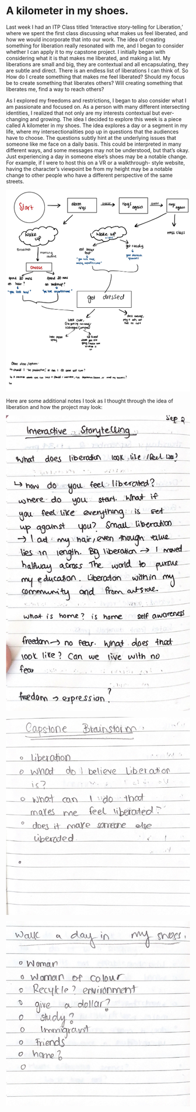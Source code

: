 <h1> A kilometer in my shoes. </h1>

Last week I had an ITP Class titled ‘Interactive story-telling for Liberation,’ where we spent the first class discussing what makes us feel liberated, and how we would incorporate that into our work. The idea of creating something for liberation really resonated with me, and I began to consider whether I can apply it to my capstone project. I initially began with considering what it is that makes me liberated, and making a list. My liberations are small and big, they are contextual and all encapsulating, they are subtle and direct. There is an endless list of liberations I can think of. So How do I create something that makes me feel liberated? Should my focus be to create something that liberates others? Will creating something that liberates me, find a way to reach others?

As I explored my freedoms and restrictions, I began to also consider what I am passionate and focused on. As a person with many different intersecting identities, I realized that not only are my interests contextual but ever-changing and growing. The idea I decided to explore this week is a piece called A kilometer in my shoes. The idea explores a day or a segment in my life, where my intersectionalities pop up in questions that the audiences have to choose. The questions subtly hint at the underlying issues that someone like me face on a daily basis. This could be interpreted in many different ways, and some messages may not be understood, but that’s okay. Just experiencing a day in someone else’s shoes may be a notable change. For example, if I were to host this on a VR or a walkthrough- style website, having the character’s viewpoint be from my height may be a notable change to other people who have a different perspective of the same streets. 

![]( https://github.com/suzansadek/capstone/blob/main/Week1/Capstone%20prototype.jpg )

Here are some additional notes I took as I thought through the idea of liberation and how the project may look:

![]( https://github.com/suzansadek/capstone/blob/main/Week1/Screen%20Shot%202021-09-07%20at%208.46.36%20AM.png) 

![]( https://github.com/suzansadek/capstone/blob/main/Week1/Screen%20Shot%202021-09-07%20at%208.46.41%20AM.png )

![](  https://github.com/suzansadek/capstone/blob/main/Week1/Screen%20Shot%202021-09-07%20at%208.46.47%20AM.png )


